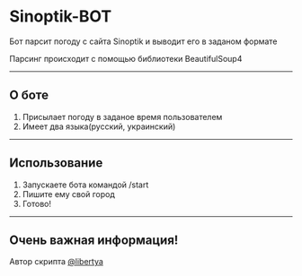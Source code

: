 # Sinoptik-BOT

Бот парсит погоду с сайта Sinoptik и выводит его в заданом формате

Парсинг происходит с помощью библиотеки BeautifulSoup4

------------
## О боте

1. Присылает погоду в заданое время пользователем
2. Имеет два языка(русский, украинский)


------------
## Использование

1. Запускаете бота командой /start
2. Пишите ему свой город
3. Готово!

_____________

## Очень важная информация!
Автор скрипта [@libertya](https://t.me/libertya "@libertya")
